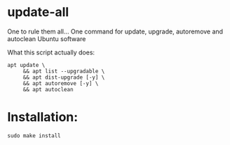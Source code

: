 # update-all
One to rule them all… One command for update, upgrade, autoremove and autoclean Ubuntu software

What this script actually does:
```
apt update \
     && apt list --upgradable \
     && apt dist-upgrade [-y] \
     && apt autoremove [-y] \
     && apt autoclean
```

# Installation:
```
sudo make install
```
